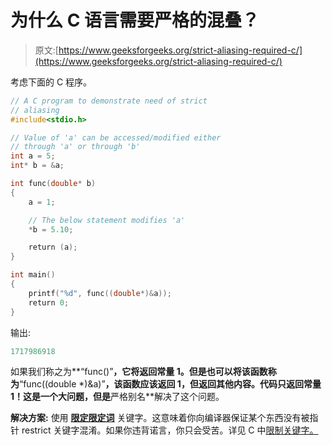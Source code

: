 # 为什么 C 语言需要严格的混叠？

> 原文:[https://www.geeksforgeeks.org/strict-aliasing-required-c/](https://www.geeksforgeeks.org/strict-aliasing-required-c/)

考虑下面的 C 程序。

```cpp
// A C program to demonstrate need of strict 
// aliasing
#include<stdio.h>

// Value of 'a' can be accessed/modified either
// through 'a' or through 'b'
int a = 5;
int* b = &a;

int func(double* b)
{
    a = 1;

    // The below statement modifies 'a'
    *b = 5.10;

    return (a);
}

int main()
{
    printf("%d", func((double*)&a));
    return 0;
}
```

输出:

```cpp
1717986918
```

如果我们称之为**“func()”**，它将返回常量 1。但是也可以将该函数称为**“func((double *)&a)”**，该函数应该返回 1，但返回其他内容。代码只返回常量 1！这是一个大问题，但是**严格别名**解决了这个问题。

**解决方案:**
使用 **[限定限定词](https://www.geeksforgeeks.org/restrict-keyword-c/)** 关键字。这意味着你向编译器保证某个东西没有被指针 restrict 关键字混淆。如果你违背诺言，你只会受苦。详见 C 中[限制关键字。](https://www.geeksforgeeks.org/restrict-keyword-c/)